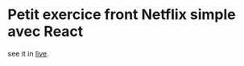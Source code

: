 # Petit exercice front Netflix simple avec React

see it in [live](https://earnest-elf-4a1b15.netlify.app/).
